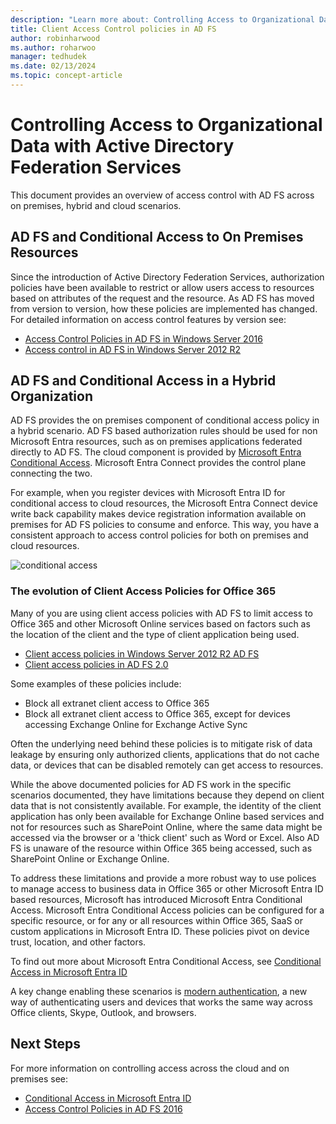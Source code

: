 ```yaml
---
description: "Learn more about: Controlling Access to Organizational Data with Active Directory Federation Services"
title: Client Access Control policies in AD FS
author: robinharwood
ms.author: roharwoo
manager: tedhudek
ms.date: 02/13/2024
ms.topic: concept-article
---
```


# Controlling Access to Organizational Data with Active Directory Federation Services

This document provides an overview of access control with AD FS across on premises, hybrid and cloud scenarios.

## AD FS and Conditional Access to On Premises Resources
Since the introduction of Active Directory Federation Services, authorization policies have been available to restrict or allow users access to resources based on attributes of the request and the resource.  As AD FS has moved from version to version, how these policies are implemented has changed.  For detailed information on access control features by version see:
- [Access Control Policies in AD FS in Windows Server 2016](Access-Control-Policies-in-AD-FS.md)
- [Access control in AD FS in Windows Server 2012 R2](Manage-Risk-with-Conditional-Access-Control.md)


## AD FS and Conditional Access in a Hybrid Organization

AD FS provides the on premises component of conditional access policy in a hybrid scenario. AD FS based authorization rules should be used for non Microsoft Entra resources, such as on premises applications federated directly to AD FS.  The cloud component is provided by [Microsoft Entra Conditional Access](/azure/active-directory/active-directory-conditional-access).  Microsoft Entra Connect provides the control plane connecting the two.

For example, when you register devices with Microsoft Entra ID for conditional access to cloud resources, the Microsoft Entra Connect device write back capability makes device registration information available on premises for AD FS policies to consume and enforce.  This way, you have a consistent approach to access control policies for both on premises and cloud resources.

![conditional access](../deployment/media/Plan-Device-based-Conditional-Access-on-Premises/ADFS_ITPRO4.png)


### The evolution of Client Access Policies for Office 365
Many of you are using client access policies with AD FS to limit access to Office 365 and other Microsoft Online services based on factors such as the location of the client and the type of client application being used.
- [Client access policies in Windows Server 2012 R2 AD FS](Access-Control-Policies-W2K12.md)
- [Client access policies in AD FS 2.0](Access-Control-Policies-in-AD-FS-2.md)

Some examples of these policies include:
- Block all extranet client access to Office 365
- Block all extranet client access to Office 365, except for devices accessing Exchange Online for Exchange Active Sync

Often the underlying need behind these policies is to mitigate risk of data leakage by ensuring only authorized clients, applications that do not cache data, or devices that can be disabled remotely can get access to resources.

While the above documented policies for AD FS work in the specific scenarios documented, they have limitations because they depend on client data that is not consistently available.  For example, the identity of the client application has only been available for Exchange Online based services and not for resources such as SharePoint Online, where the same data might be accessed via the browser or a 'thick client' such as Word or Excel.  Also AD FS is unaware of the resource within Office 365 being accessed, such as SharePoint Online or Exchange Online.

To address these limitations and provide a more robust way to use polices to manage access to business data in Office 365 or other Microsoft Entra ID based resources, Microsoft has introduced Microsoft Entra Conditional Access.  Microsoft Entra Conditional Access policies can be configured for a specific resource, or for any or all resources within Office 365, SaaS or custom applications in Microsoft Entra ID.  These policies pivot on device trust, location, and other factors.

To find out more about Microsoft Entra Conditional Access, see [Conditional Access in Microsoft Entra ID](/azure/active-directory/active-directory-conditional-access)

A key change enabling these scenarios is [modern authentication](https://blogs.office.com/2015/11/19/updated-office-365-modern-authentication-public-preview/), a new way of authenticating users and devices that works the same way across Office clients, Skype, Outlook, and browsers.

## Next Steps
For more information on controlling access across the cloud and on premises see:

- [Conditional Access in Microsoft Entra ID](/azure/active-directory/active-directory-conditional-access)
- [Access Control Policies in AD FS 2016](Access-Control-Policies-in-AD-FS.md)

